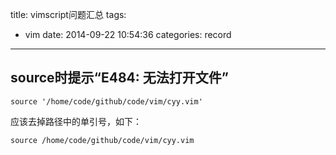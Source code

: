 title: vimscript问题汇总
tags:
  - vim 
date: 2014-09-22 10:54:36
categories: record

---

## source时提示“E484: 无法打开文件”

```
source '/home/code/github/code/vim/cyy.vim'
```

应该去掉路径中的单引号，如下：

```
source /home/code/github/code/vim/cyy.vim
```




